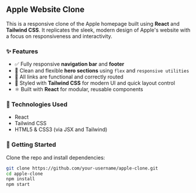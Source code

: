 

## Apple Website Clone

This is a responsive clone of the Apple homepage built using **React** and **Tailwind CSS**. It replicates the sleek, modern design of Apple's website with a focus on responsiveness and interactivity.

### ✨ Features

* ✅ Fully responsive **navigation bar** and **footer**
* 📱 Clean and flexible **hero sections** using `flex` and `responsive utilities`
* 🔗 All links are functional and correctly routed
* 🎯 Styled with **Tailwind CSS** for modern UI and quick layout control
* ⚛️ Built with **React** for modular, reusable components

### 🚀 Technologies Used

* React
* Tailwind CSS
* HTML5 & CSS3 (via JSX and Tailwind)

### 📂 Getting Started

Clone the repo and install dependencies:

```bash
git clone https://github.com/your-username/apple-clone.git
cd apple-clone
npm install
npm start
```
